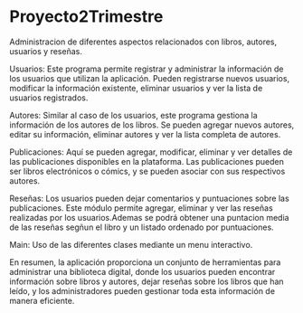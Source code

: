 ﻿# Proyecto2Trimestre
Administracion de diferentes aspectos relacionados con libros, autores, usuarios y reseñas.

Usuarios: Este programa permite registrar y administrar la información de los usuarios que utilizan la aplicación. Pueden registrarse nuevos usuarios, modificar la información existente, eliminar usuarios y ver la lista de usuarios registrados.

Autores: Similar al caso de los usuarios, este programa gestiona la información de los autores de los libros. Se pueden agregar nuevos autores, editar su información, eliminar autores y ver la lista completa de autores.

Publicaciones: Aquí se pueden agregar, modificar, eliminar y ver detalles de las publicaciones disponibles en la plataforma. Las publicaciones pueden ser libros electrónicos o cómics, y se pueden asociar con sus respectivos autores.

Reseñas: Los usuarios pueden dejar comentarios y puntuaciones sobre las publicaciones. Este módulo permite agregar, eliminar y ver las reseñas realizadas por los usuarios.Ademas se podrá obtener una puntacion
media de las reseñas segñun el libro y un listado ordenado por puntuaciones.

Main: Uso de las diferentes clases mediante un menu interactivo.

En resumen, la aplicación proporciona un conjunto de herramientas para administrar una biblioteca digital, donde los usuarios pueden encontrar información sobre libros y autores, dejar reseñas sobre los libros que han leído, y los administradores pueden gestionar toda esta información de manera eficiente.
